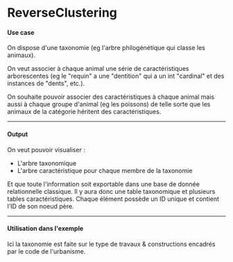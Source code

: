 # ReverseClustering


#### Use case

On dispose d'une taxonomie (eg l'arbre philogénétique qui classe les animaux). 

On veut associer à chaque animal une série de caractéristiques arborescentes (eg le "requin" a une "dentition" qui a un int "cardinal" et des instances de "dents", etc.).

On souhaite pouvoir associer des caractéristiques à chaque animal mais aussi à chaque groupe d'animal (eg les poissons) de telle sorte que les animaux de la catégorie héritent des caractéristiques. 


----------------------------------------------------

#### Output

On veut pouvoir visualiser : 
- L'arbre taxonomique
- L'arbre caractéristique pour chaque membre de la taxonomie

Et que toute l'information soit exportable dans une base de donnée relationnelle classique. Il y aura donc une table taxonomique et plusieurs tables caractéristiques. Chaque élément possède un ID unique et contient l'ID de son noeud père. 


----------------------------------------------------

#### Utilisation dans l'exemple

Ici la taxonomie est faite sur le type de travaux & constructions encadrés par le code de l'urbanisme. 
